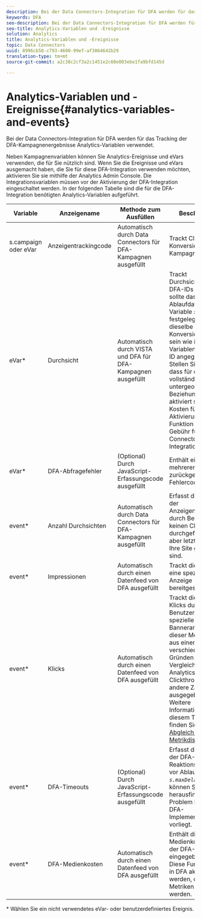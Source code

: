 ```yaml
---
description: Bei der Data Connectors-Integration für DFA werden für das Tracking der DFA-Kampagnenergebnisse Analytics-Variablen verwendet.
keywords: DFA
seo-description: Bei der Data Connectors-Integration für DFA werden für das Tracking der DFA-Kampagnenergebnisse Analytics-Variablen verwendet.
seo-title: Analytics-Variablen und -Ereignisse
solution: Analytics
title: Analytics-Variablen und -Ereignisse
topic: Data Connectors
uuid: 8996cb58-c793-4600-99ef-af3064642b29
translation-type: tm+mt
source-git-commit: a2c38c2cf3a2c1451e2c60e003ebe1fa9bfd145d

---
```



# Analytics-Variablen und -Ereignisse{#analytics-variables-and-events}

Bei der Data Connectors-Integration für DFA werden für das Tracking der DFA-Kampagnenergebnisse Analytics-Variablen verwendet.

Neben Kampagnenvariablen können Sie Analytics-Ereignisse und eVars verwenden, die für Sie nützlich sind. Wenn Sie die Ereignisse und eVars ausgemacht haben, die Sie für diese DFA-Integration verwenden möchten, aktivieren Sie sie mithilfe der Analytics Admin Console. Die Integrationsvariablen müssen vor der Aktivierung der DFA-Integration eingeschaltet werden. In der folgenden Tabelle sind die für die DFA-Integration benötigten Analytics-Variablen aufgeführt.

| Variable | Anzeigename | Methode zum Ausfüllen | Beschreibung |
|---|---|---|---|
| s.campaign oder eVar | Anzeigentrackingcode | Automatisch durch Data Connectors für DFA-Kampagnen ausgefüllt | Trackt Clickthrough-Konversionen für alle Kampagnen |
| eVar* | Durchsicht | Automatisch durch VISTA und DFA für DFA-Kampagnen ausgefüllt | Trackt Durchsichtsdaten für DFA-IDs Diese eVar sollte dasselbe Ablaufdatum wie die Variable *`s.campaign`* festgelegt. Muss dieselbe Konversionsvariable sein wie in der Variablen-Provider-ID angegeben. Stellen Sie sicher, dass für die eVar vollständige untergeordnete Beziehungen aktiviert sind. Die Kosten für die Aktivierung dieser Funktion sind in der Gebühr für die Data Connectors-Integration enthalten. |
| eVar* | DFA-Abfragefehler | (Optional) Durch JavaScript-Erfassungscode ausgefüllt | Enthält einen von mehreren von DFA zurückgegebenen Fehlercodes. |
| event* | Anzahl Durchsichten | Automatisch durch Data Connectors für DFA-Kampagnen ausgefüllt | Erfasst die Anzahl der Anzeigenansichten durch Benutzer, die keinen Clickthrough durchgeführt haben, aber letztendlich auf Ihre Site gelangt sind. |
| event* | Impressionen | Automatisch durch einen Datenfeed von DFA ausgefüllt | Trackt die Zeit, in der eine spezielle DFA-Anzeige bereitgestellt wurde. |
| event* | Klicks | Automatisch durch einen Datenfeed von DFA ausgefüllt | Trackt die Anzahl der Klicks durch Benutzer auf eine spezielle DFA-Banneranzeige Bei dieser Metrik können aus einem von verschiedenen Gründen im Vergleich zur nativen Analytics-Clickthrough-Metrik andere Zahlenwerte ausgegeben werden. Weitere Informationen zu diesem Thema finden Sie unter [Abgleich von Metrikdiskrepanzen](/help/import/data-connectors/dfa-data-connector-analytics/dfa-reconciling-metric-discrepancies.md) |
| event* | DFA-Timeouts | (Optional) Durch JavaScript-Erfassungscode ausgefüllt | Erfasst die Anzahl der DFA-Reaktionsfehlschläge vor Ablauf von *`s.maxDelay`* . So können Sie einfacher herausfinden, ob ein Problem bei der DFA-Implementierung vorliegt. |
| event* | DFA-Medienkosten | Automatisch durch einen Datenfeed von DFA ausgefüllt | Enthält die Metrik zu Medienkosten, die in der DFA-Oberfläche eingegeben wurden. Diese Funktion muss in DFA aktiviert werden, damit diese Metriken angezeigt werden. |

* Wählen Sie ein nicht verwendetes eVar- oder benutzerdefiniertes Ereignis.
